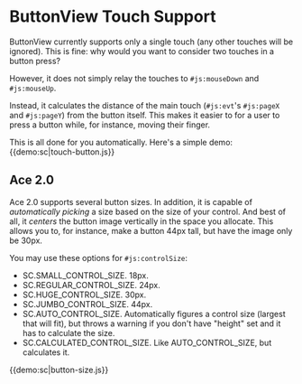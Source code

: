 ButtonView Touch Support
========================
ButtonView currently supports only a single touch (any other touches will be ignored). 
This is fine: why would you want to consider two touches in a button press?

However, it does not simply relay the touches to `#js:mouseDown` and `#js:mouseUp`.

Instead, it calculates the distance of the main touch (`#js:evt`'s `#js:pageX` and `#js:pageY`)
from the button itself. This makes it easier to for a user to press a button while, for instance,
moving their finger.

This is all done for you automatically. Here's a simple demo:
{{demo:sc|touch-button.js}}

Ace 2.0
--------
Ace 2.0 supports several button sizes. In addition, it is capable of _automatically picking_
a size based on the size of your control. And best of all, it _centers_ the button image
vertically in the space you allocate. This allows you to, for instance, make a button 44px
tall, but have the image only be 30px.

You may use these options for `#js:controlSize`:

- SC.SMALL\_CONTROL\_SIZE. 18px.
- SC.REGULAR\_CONTROL\_SIZE. 24px.
- SC.HUGE\_CONTROL\_SIZE. 30px.
- SC.JUMBO\_CONTROL\_SIZE. 44px.
- SC.AUTO\_CONTROL\_SIZE. Automatically figures a control size (largest that will fit), but
  throws a warning if you don't have "height" set and it has to calculate the size.
- SC.CALCULATED\_CONTROL\_SIZE. Like AUTO\_CONTROL\_SIZE, but calculates it.

{{demo:sc|button-size.js}}